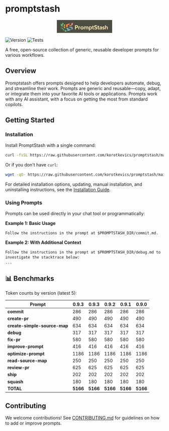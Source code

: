 # promptstash

<div style="display: flex; justify-content: center; align-items: center; width: 100%;">
  <img src="static/logo.png" alt="Promptstash Logo" style="width:35%;height:35%;object-fit:contain;" />
</div>


![Version](https://img.shields.io/github/v/release/korotkevics/promptstash)
![Tests](https://github.com/korotkevics/promptstash/actions/workflows/test.yml/badge.svg?branch=main)

A free, open-source collection of generic, reusable developer prompts for various workflows.

## Overview

Promptstash offers prompts designed to help developers automate, debug, and streamline their work. Prompts are generic and reusable—copy, adapt, or integrate them into your favorite AI tools or applications. Prompts work with any AI assistant, with a focus on getting the most from standard copilots.

## Getting Started

### Installation

Install PromptStash with a single command:

```bash
curl -fsSL https://raw.githubusercontent.com/korotkevics/promptstash/main/install.sh | bash
```

Or if you don't have `curl`:

```bash
wget -qO- https://raw.githubusercontent.com/korotkevics/promptstash/main/install.sh | bash
```

For detailed installation options, updating, manual installation, and uninstalling instructions, see the [Installation Guide](docs/installation.md).

### Using Prompts

Prompts can be used directly in your chat tool or programmatically:

**Example 1: Basic Usage**

```text
Follow the instructions in the prompt at $PROMPTSTASH_DIR/commit.md.
```

**Example 2: With Additional Context**

```text
Follow the instructions in the prompt at $PROMPTSTASH_DIR/debug.md to investigate the stacktrace below:
...
```

## 📊 Benchmarks

Token counts by version (latest 5):

| Prompt | **0.9.3** | **0.9.3** | **0.9.2** | **0.9.1** | **0.9.0** |
|---|---|---|---|---|---|
| **commit** | 286 | 286 | 286 | 286 | 286 |
| **create-pr** | 490 | 490 | 490 | 490 | 490 |
| **create-simple-source-map** | 634 | 634 | 634 | 634 | 634 |
| **debug** | 317 | 317 | 317 | 317 | 317 |
| **fix-pr** | 580 | 580 | 580 | 580 | 580 |
| **improve-prompt** | 416 | 416 | 416 | 416 | 416 |
| **optimize-prompt** | 1186 | 1186 | 1186 | 1186 | 1186 |
| **read-source-map** | 250 | 250 | 250 | 250 | 250 |
| **review-pr** | 625 | 625 | 625 | 625 | 625 |
| **ship** | 202 | 202 | 202 | 202 | 202 |
| **squash** | 180 | 180 | 180 | 180 | 180 |
| **TOTAL** | **5166** | **5166** | **5166** | **5166** | **5166** |


## Contributing

We welcome contributions! See [CONTRIBUTING.md](CONTRIBUTING.md) for guidelines on how to add or improve prompts.
